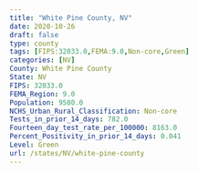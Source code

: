 ```yaml
---
title: "White Pine County, NV"
date: 2020-10-26
draft: false
type: county
tags: [FIPS:32033.0,FEMA:9.0,Non-core,Green]
categories: [NV]
County: White Pine County
State: NV
FIPS: 32033.0
FEMA_Region: 9.0
Population: 9580.0
NCHS_Urban_Rural_Classification: Non-core
Tests_in_prior_14_days: 782.0
Fourteen_day_test_rate_per_100000: 8163.0
Percent_Positivity_in_prior_14_days: 0.041
Level: Green
url: /states/NV/white-pine-county
---
```



